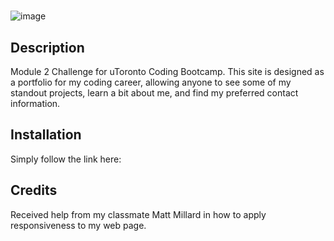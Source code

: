 # <Yoshi Cea Portfolio Page>

![image](https://user-images.githubusercontent.com/120323086/225765415-40059f58-1618-4e02-89b2-a5c1eda8ab0a.png)

## Description

Module 2 Challenge for uToronto Coding Bootcamp. This site is designed as a portfolio for my coding career, allowing anyone to see some of my standout projects, learn a bit about me, and find my preferred contact information.

## Installation

Simply follow the link here:

## Credits

Received help from my classmate Matt Millard in how to apply responsiveness to my web page.
